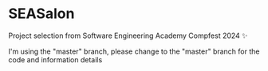# SEASalon
Project selection from Software Engineering Academy Compfest 2024 ✨

I'm using the "master" branch, please change to the "master" branch for the code and information details
